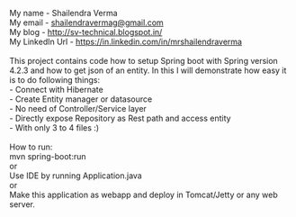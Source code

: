 My name - Shailendra Verma<br>
My email - shailendravermag@gmail.com<br>
My blog - http://sv-technical.blogspot.in/<br>
My LinkedIn Url - https://in.linkedin.com/in/mrshailendraverma<br>
<br>
This project contains code how to setup Spring boot with Spring version 4.2.3 and how to get json of an entity.  In this I will demonstrate how easy it is to do following things:<br>
        - Connect with Hibernate<br>
        - Create Entity manager or datasource<br>
        - No need of Controller/Service layer<br>
        - Directly expose Repository as Rest path and access entity<br>
        - With only 3 to 4 files :)<br>
<br>
How to run:<br>
        mvn spring-boot:run<br>
                      or<br>
        Use IDE by running Application.java<br>
                      or<br>
        Make this application as webapp and deploy in Tomcat/Jetty or any web server.